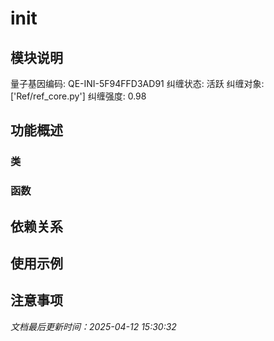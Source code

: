 # __init__

## 模块说明
量子基因编码: QE-INI-5F94FFD3AD91
纠缠状态: 活跃
纠缠对象: ['Ref/ref_core.py']
纠缠强度: 0.98

## 功能概述

### 类


### 函数


## 依赖关系

## 使用示例

## 注意事项

*文档最后更新时间：2025-04-12 15:30:32*